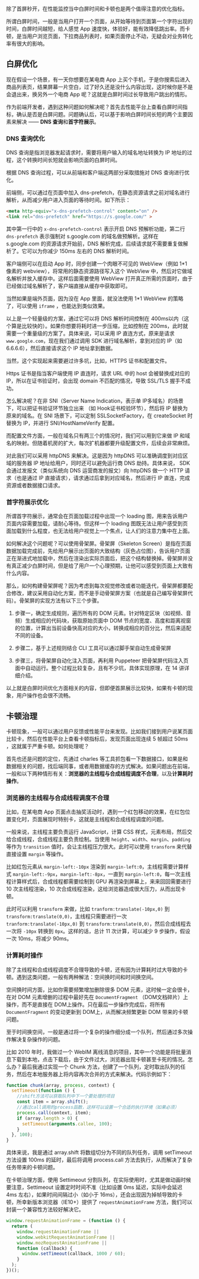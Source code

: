 除了首屏秒开，在性能监控当中白屏时间和卡顿也是两个值得注意的优化指标。

所谓白屏时间，一般是当用户打开一个页面，从开始等待到页面第一个字符出现的时间，白屏时间越短，给人感觉 App 速度快，体验好，能有效降低跳出率。而卡顿，是当用户浏览页面，下拉商品列表时，如果页面停止不动，无疑会对业务转化率有很大的影响。

## 白屏优化

现在假设一个场景，有一天你想要在某电商 App 上买个手机，于是你搜索后进入商品列表页，结果屏幕一片空白，过了好久还是没什么内容出现，这时候你是不是会退出来，换另外一个电商 App 呢？这就是白屏时间过长导致用户跳出的情形。

作为前端开发者，遇到这种问题如何解决呢？首先去性能平台上查看白屏时间指标，确认是否是白屏问题。问题确认后，可以基于影响白屏时间长短的两个主要因素来解决 —— **DNS 查询**和**首字符展示**。

### DNS 查询优化

DNS 查询是指浏览器发起请求时，需要将用户输入的域名地址转换为 IP 地址的过程，这个转换时间长短就会影响页面的白屏时间。

根据 DNS 查询过程，可以从前端和客户端这两部分采取措施对 DNS 查询进行优化。

前端侧，可以通过在页面中加入 dns-prefetch，在静态资源请求之前对域名进行解析，从而减少用户进入页面的等待时间。如下所示：

```HTML
<meta http-equiv="x-dns-prefetch-control" content="on" />
<link rel="dns-prefetch" href="https://s.google.com/" >
```

其中第一行中的 `x-dns-prefetch-control` 表示开启 DNS 预解析功能，第二行 `dns-prefetch` 表示强制对 s.google.com 的域名做预解析。这样在 s.google.com 的资源请求开始前，DNS 解析完成，后续请求就不需要重复做解析了。它可以为你减少 150ms 左右的 DNS 解析时间。

客户端侧可以在启动 App 时，同步创建一个肉眼不可见的 WebView（例如 1*1 像素的 webview），将常用的静态资源路径写入这个 WebView 中，然后对它做域名解析并放入缓存中。这样后面需要使用 WebView 打开真正所需的页面时，由于已经做过域名解析了，客户端直接从缓存中获取即可。

当然如果是端外页面，因为没在 App 里面，就没法使用 1*1 WebView 的策略了，可以使用 `iframe` ，也能达到类似效果。

以上是一个轻量级的方案，通过它可以将 DNS 解析时间控制在 400ms以内（这个算是比较快的）。如果你想要将耗时进一步压缩，比如控制在 200ms，此时就需要一个重量级的方案了。具体来说，可以采用 IP 直连方式，原来是请求`www.google.com`，现在我们通过调用 SDK 进行域名解析，拿到对应的 IP（如 6.6.6.6），然后直接请求这个 IP 地址拿到数据。

当然，这个实现起来需要避过许多坑，比如，HTTPS 证书和配置文件。

Https 证书是指当客户端使用 IP 直连时，请求 URL 中的 host 会被替换成对应的 IP，所以在证书验证时，会出现 domain 不匹配的情况，导致 SSL/TLS 握手不成功。

怎么解决呢？在非 SNI（Server Name Indication，表示单 IP多域名）的场景下，可以把证书验证环节独立出来 （如 Hook证书校验环节），然后将 IP 替换为原来的域名。在 SNI 场景下，可以定制 SSLSocketFactory，在 createSocket 时替换为 IP，并进行 SNI/HostNameVerify 配置。

而配置文件方面，一般在域名只有两三个的情况时，我们可以用到它来做 IP 和域名的映射。但随着机房的扩大，每次扩机器都要升级配置文件，后续会非常麻烦。

对此我们可以采用 httpDNS 来解决。这是因为 httpDNS 可以准确调度到对应区域的服务器 IP 地址给用户，同时还可以避免运行商 DNS 劫持。具体来说， SDK 会通过发报文（类似系统向 DNS 运营商发的报文）向 httpDNS 做一个 HTTP 请求（也是通过 IP 直接请求），请求通过后拿到对应域名，然后进行 IP 直连，完成资源或者数据接口请求。

### 首字符展示优化

所谓首字符展示，通常会在页面加载过程中出现一个 loading 图，用来告诉用户页面内容需要加载，请耐心等待。但这样一个 loading 图既无法让用户感受到页面加载到什么程度，也无法给用户视觉上一个焦点，让人们的注意力集中在上面。

如何解决这个问题呢？可以使用骨架屏。骨架屏（Skeleton Screen）是指在页面数据加载完成前，先给用户展示出页面的大致结构（灰色占位图），告诉用户页面正在渐进式地加载中，然后在渲染出实际页面后，把这个结构替换掉。骨架屏并没有真正减少白屏时间，但是给了用户一个心理预期，让他可以感受到页面上大致有什么内容。

那么，如何构建骨架屏呢？因为考虑到每次视觉修改或者功能迭代，骨架屏都要配合修改，建议采用自动化方案，而不是手动骨架屏方案（也就是自己编写骨架屏代码）。骨架屏的实现方法有以下三个步骤。

1. 步骤一，确定生成规则，遍历所有的 DOM 元素。针对特定区块（如视频、音频）生成相应的代码块，获取原始页面中 DOM 节点的宽度、高度和距离视窗的位置，计算出当前设备快高对应的大小，转换成相应的百分比，然后来适配不同的设备。

2. 步骤二，基于上述规则结合 CLI 工具可以通过脚手架自动生成骨架屏

3. 步骤三，将骨架屏自动化注入页面，再利用 Puppeteer 把骨架屏代码注入页面中自动运行。整个过程比较复杂，且有不少坑，具体实现原理，在 14 讲详细介绍。

以上就是白屏时间优化方面相关的内容，但即便首屏展示比较快，如果有卡顿的现象，用户操作也会很不流畅。

## 卡顿治理

卡顿现象，一般可以通过用户反馈或性能平台来发现。比如我们接到用户说某页面比较卡，然后在性能平台上查看卡顿指标后，发现页面出现连续 5 帧超过 50ms ，这就属于严重卡顿。如何处理呢？

首先也还是问题的定位，先通过 charles 等工具抓包看一下数据接口，如果是和数据相关的问题，找后端同事，或者用数据缓存的方式解决。如果问题出在前端，一般和以下两种情形有关：**浏览器的主线程与合成线程调度不合理**，以及**计算耗时操作**。

### 浏览器的主线程与合成线程调度不合理

比如，在某电商 App 页面点击抽奖活动时，遇到一个红包移动的效果，在红包位置变化时，页面展现时特别卡，这就是主线程和合成线程调度的问题。

一般来说，主线程主要负责运行 JavaScript，计算 CSS 样式，元素布局，然后交给合成线程，合成线程主要负责绘制。当使用 `height`、`width`、`margin`、`padding` 等作为 `transition` 值时，会让主线程压力很大。此时可以使用 `transform` 来代替直接设置 `margin` 等操作。

比如红包元素从 `margin-left:-10px` 渲染到 `margin-left:0`，主线程需要计算样式 `margin-left:-9px`，`margin-left:-8px`，一直到 `margin-left:0`，每一次主线程计算样式后，合成线程都需要绘制到 GPU 再渲染到屏幕上，来来回回需要进行 10 次主线程渲染，10 次合成线程渲染，这给浏览器造成很大压力，从而出现卡顿。

此时可以利用 `transform` 来做，比如 `tranform:translate(-10px,0)` 到 `transform:translate(0,0)`，主线程只需要进行一次 `tranform:translate(-10px,0)` 到 `transform:translate(0,0)`，然后合成线程去一次将 `-10px` 转换到 `0px`。这样的话，总计 11 次计算，可以减少 9 步操作，假设一次 10ms，将减少 90ms。

### 计算耗时操作

除了主线程和合成线程调度不合理导致的卡顿，还有因为计算耗时过大导致的卡顿。遇到这类问题，一般有两种解法：空间换时间和时间换空间。

空间换时间方面，比如你需要频繁增加删除很多 DOM 元素，这时候一定会很卡，在对 DOM 元素增删的过程中最好先在 `DocumentFragment` （DOM文档碎片）上操作，而不是直接在 DOM上操作。只在最后一步操作完成后，将所有 `DocumentFragment` 的变动更新到 DOM上，从而解决频繁更新 DOM 带来的卡顿问题。

至于时间换空间，一般是通过将一个复杂的操作细分成一个队列，然后通过多次操作解决复杂操作的问题。

比如 2010 年时，我做过一个 WebIM 离线消息的项目，其中一个功能是将批量消息下载到本地，点击下载后，由于文件过大，浏览器出现卡顿甚至卡死的情况。怎么办？最后我通过实现一个 Chunk 方法，创建了一个队列，定时取出队列的任务，然后在本地服务器上将内容再次合并的方式来解决。代码示例如下：

```JavaScript
function chunk(array, process, context) {
  setTimeout(function () {
    //shift方法可以获取队列中下一个要处理的项目
    const item = array.shift();
    //通过call调用的process函数，这样可以设置一个合适的执行环境（如果必须）
    process.call(context, item);
    if (array.length > 0) {
      setTimeout(arguments.callee, 100);
    }
  }, 100);
}
```

具体来说，我是通过 array.shift 将数组切分为不同的队列任务，调用 setTimeout 方法设置 100ms 的延时，最后将调用 process.call 方法去执行，从而解决了复杂任务带来的卡顿问题。

在卡顿治理方面，使用 Settimeout 分割队列，在实际使用时，尤其是做动画时候要注意，Settimeout 设置定时时间不准（比如设置 0ms 延迟，实际中会延迟 4ms 左右），如果时间间隔过小（如小于 16ms），还会出现因为掉帧导致的卡顿，所幸新版本浏览器（IE10+）提供了 `requestAnimationFrame` 方法，我们可以封装一个兼容性方法较好解决它。

```JavaScript
window.requestAnimationFrame = (function () {
  return (
    window.requestAnimationFrame ||
    window.webkitRequestAnimationFrame ||
    window.mozRequestAnimationFrame ||
    function (callback) {
      window.setTimeout(callback, 1000 / 60);
    }
  );
})();
```




